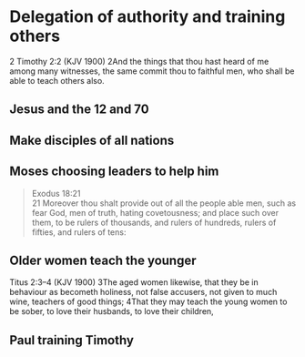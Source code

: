 # Delegation of authority and training others

2 Timothy 2:2 (KJV 1900)
2And the things that thou hast heard of me among many witnesses, the same commit thou to faithful men, who shall be able to teach others also.

## Jesus and the 12 and 70

## Make disciples of all nations

## Moses choosing leaders to help him

> Exodus 18:21  
> 21 Moreover thou shalt provide out of all the people able men, such as fear God, men of truth, hating covetousness; and place such over them, to be rulers of thousands, and rulers of hundreds, rulers of fifties, and rulers of tens:

## Older women teach the younger

Titus 2:3–4 (KJV 1900)
3The aged women likewise, that they be in behaviour as becometh holiness, not false accusers, not given to much wine, teachers of good things;
4That they may teach the young women to be sober, to love their husbands, to love their children,

## Paul training Timothy

<!--not sure where this should go:
Hebrews 13:17 (ESV)
Obey your leaders and submit to them, for they are keeping watch over your souls, as those who will have to give an account. Let them do this with joy and not with groaning, for that would be of no advantage to you.-->
